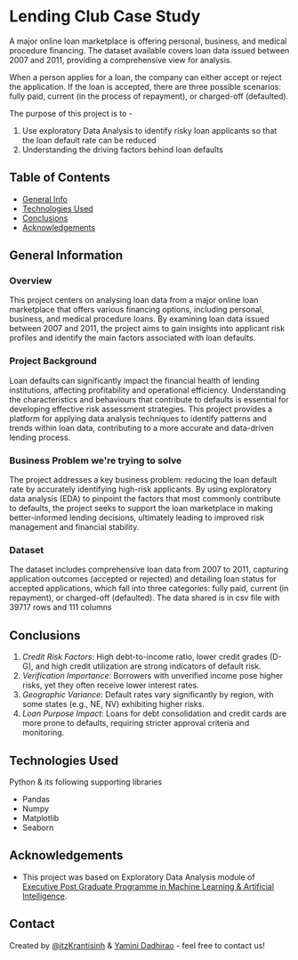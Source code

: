 # Lending Club Case Study

A major online loan marketplace is offering personal, business, and medical procedure financing. The dataset available covers loan data issued between 2007 and 2011, providing a comprehensive view for analysis.

When a person applies for a loan, the company can either accept or reject the application. If the loan is accepted, there are three possible scenarios: 
fully paid, current (in the process of repayment), or charged-off (defaulted). 

The purpose of this project is to -

1. Use exploratory Data Analysis to identify risky loan applicants so that the loan default rate can be reduced
2. Understanding the driving factors behind loan defaults

## Table of Contents
* [General Info](#general-information)
* [Technologies Used](#technologies-used)
* [Conclusions](#conclusions)
* [Acknowledgements](#acknowledgements)

<!-- You can include any other section that is pertinent to your problem -->

## General Information
### Overview
This project centers on analysing loan data from a major online loan marketplace that offers various financing options, including personal, business, and medical procedure loans. By examining loan data issued between 2007 and 2011, the project aims to gain insights into applicant risk profiles and identify the main factors associated with loan defaults.

### Project Background
Loan defaults can significantly impact the financial health of lending institutions, affecting profitability and operational efficiency. Understanding the characteristics and behaviours that contribute to defaults is essential for developing effective risk assessment strategies. This project provides a platform for applying data analysis techniques to identify patterns and trends within loan data, contributing to a more accurate and data-driven lending process.

### Business Problem we're trying to solve
The project addresses a key business problem: reducing the loan default rate by accurately identifying high-risk applicants. By using exploratory data analysis (EDA) to pinpoint the factors that most commonly contribute to defaults, the project seeks to support the loan marketplace in making better-informed lending decisions, ultimately leading to improved risk management and financial stability.

### Dataset
The dataset includes comprehensive loan data from 2007 to 2011, capturing application outcomes (accepted or rejected) and detailing loan status for accepted applications, which fall into three categories: fully paid, current (in repayment), or charged-off (defaulted). The data shared is in csv file with 39717 rows and 111 columns

## Conclusions
1. *Credit Risk Factors*: High debt-to-income ratio, lower credit grades (D-G), and high credit utilization are strong indicators of default risk.  
2. *Verification Importance*: Borrowers with unverified income pose higher risks, yet they often receive lower interest rates.  
3. *Geographic Variance*: Default rates vary significantly by region, with some states (e.g., NE, NV) exhibiting higher risks.  
4. *Loan Purpose Impact*: Loans for debt consolidation and credit cards are more prone to defaults, requiring stricter approval criteria and monitoring.

## Technologies Used
Python & its following supporting libraries 
- Pandas
- Numpy
- Matplotlib
- Seaborn

## Acknowledgements
- This project was based on Exploratory Data Analysis module of [Executive Post Graduate Programme in Machine Learning & Artificial Intelligence](https://www.iiitb.ac.in/executive-post-graduate-programme-in-machine-learning-artificial-intelligence).


## Contact
Created by [@itzKrantisinh](https://github.com/krantisinh) & [Yamini Dadhirao](https://www.linkedin.com/in/yamini-dadhirao-3a8678a4/) - feel free to contact us!
